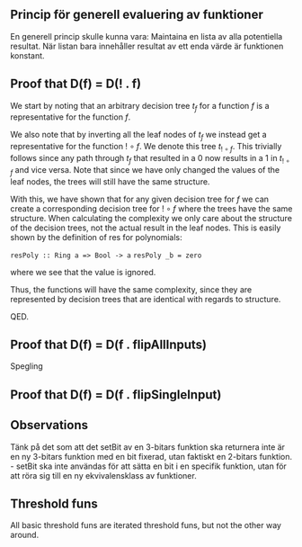 
## Princip för generell evaluering av funktioner

En generell princip skulle kunna vara: Maintaina en lista av alla potentiella resultat. När listan bara innehåller resultat av ett enda värde är funktionen konstant.

## Proof that D(f) = D(! . f)

We start by noting that an arbitrary decision tree $t_f$ for a function $f$ is a representative for the function $f$.

We also note that by inverting all the leaf nodes of $t_f$ we instead get a representative for the function $! \circ f$. We denote this tree $t_{! \circ f}$. This trivially follows since any path through $t_f$ that resulted in a $0$ now results in a $1$ in $t_{! \circ f}$ and vice versa. Note that since we have only changed the values of the leaf nodes, the trees will still have the same structure.

With this, we have shown that for any given decision tree for $f$ we can create a corresponding decision tree for $! \circ f$ where the trees have the same structure. When calculating the complexity we only care about the structure of the decision trees, not the actual result in the leaf nodes. This is easily shown by the definition of res for polynomials:

`resPoly :: Ring a => Bool -> a`
`resPoly _b = zero`

where we see that the value is ignored.

Thus, the functions will have the same complexity, since they are represented by decision trees that are identical with regards to structure.

QED.

## Proof that D(f) = D(f . flipAllInputs)

Spegling

## Proof that D(f) = D(f . flipSingleInput)

## Observations

Tänk på det som att det setBit av en 3-bitars funktion ska returnera inte är en ny 3-bitars funktion med en bit fixerad, utan faktiskt en 2-bitars funktion. 
	- setBit ska inte användas för att sätta en bit i en specifik funktion, utan för att röra sig till en ny ekvivalensklass av funktioner.

## Threshold funs

All basic threshold funs are iterated threshold funs, but not the other way around.